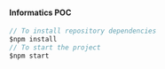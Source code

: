 #### Informatics POC

```javascript
// To install repository dependencies
$npm install
// To start the project
$npm start

```